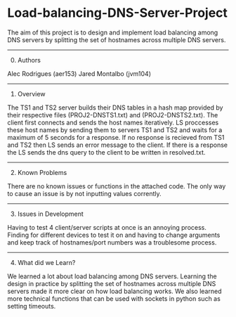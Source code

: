 # Load-balancing-DNS-Server-Project
The aim of this project is to design and implement load balancing among
DNS servers by splitting the set of hostnames across multiple DNS servers.

_________________________________________

0. Authors

Alec Rodrigues (aer153)
Jared Montalbo (jvm104)

_________________________________________

1. Overview

The TS1 and TS2 server builds their DNS tables in a hash map provided by
their respective files (PROJ2-DNSTS1.txt) and (PROJ2-DNSTS2.txt). The client
first connects and sends the host names iteratively. LS proccesses these host names
by sending them to servers TS1 and TS2 and waits for a maximum of 5 seconds for a
response. If no response is recieved from TS1 and TS2 then LS sends an error message to
the client. If there is a response the LS sends the dns query to the client to be written
in resolved.txt.

_________________________________________

2. Known Problems

There are no known issues or functions in the attached code. The only way to cause an
issue is by not inputting values corrently.

_________________________________________

3. Issues in Development

Having to test 4 client/server scripts at once is an annoying process. Finding for
different devices to test it on and having to change arguments and keep track of
hostnames/port numbers was a troublesome process.

_________________________________________

4. What did we Learn?

We learned a lot about load balancing among DNS servers. Learning the design
in practice by splitting the set of hostnames across multiple DNS servers made
it more clear on how load balancing works. We also learned more technical
functions that can be used with sockets in python such as setting timeouts.